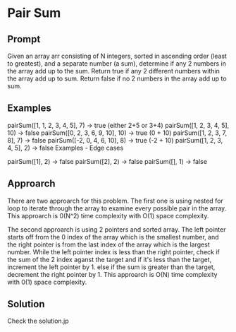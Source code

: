 # Pair Sum

## Prompt

Given an array arr consisting of N integers, sorted in ascending order (least to greatest), and a separate number (a sum), determine if any 2 numbers in the array add up to the sum. Return true if any 2 different numbers within the array add up to sum. Return false if no 2 numbers in the array add up to sum.

## Examples

pairSum([1, 1, 2, 3, 4, 5], 7) -> true (either 2+5 or 3+4)
pairSum([1, 2, 3, 4, 5], 10) -> false
pairSum([0, 2, 3, 6, 9, 10], 10) -> true (0 + 10)
pairSum([1, 2, 3, 7, 8], 7) -> false
pairSum([-2, 0, 4, 6, 10], 8) -> true (-2 + 10)
pairSum([1, 2, 3, 4, 5], 2) -> false
Examples - Edge cases

pairSum([1], 2) -> false
pairSum([2], 2) -> false
pairSum([], 1) -> false

## Approarch

There are two approarch for this problem. The first one is using nested for loop to iterate through the array to examine every possible pair in the array. This approarch is 0(N^2) time complexity with O(1) space complexity.

The second approarch is using 2 pointers and sorted array. The left pointer starts off from the 0 index of the array which is the smallest number, and the right pointer is from the last index of the array which is the largest number. While the left pointer index is less than the right pointer, check if the sum of the 2 index aganst the target and if it's less than the target, increment the left pointer by 1. else if the sum is greater than the target, decrement the right pointer by 1. This approarch is O(N) time complexity with 0(1) space complexity.

## Solution

Check the solution.jp
